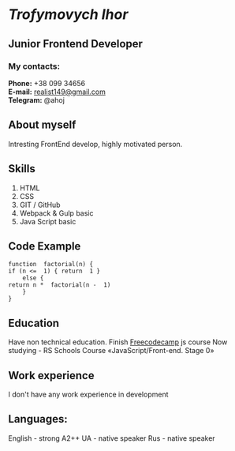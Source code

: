 # _Trofymovych Ihor_

## Junior Frontend Developer

### My contacts:

**Phone:** +38 099 34656  
**E-mail:** realist149@gmail.com  
**Telegram:** @ahoj

## About myself

Intresting FrontEnd develop, highly motivated person.

## **Skills**

1.  HTML
2.  CSS
3.  GIT / GitHub
4.  Webpack & Gulp basic
5.  Java Script basic

## **Code Example**

    function  factorial(n) {
    if (n <=  1) { return  1 }
        else {
    return n *  factorial(n -  1)
    	}
    }

## **Education**

Have non technical education.
Finish [Freecodecamp](https://www.freecodecamp.org/) js course
Now studying - RS Schools Course «JavaScript/Front-end. Stage 0»

## Work experience

I don't have any work experience in development

## **Languages:**

English - strong A2++
UA - native speaker
Rus - native speaker
